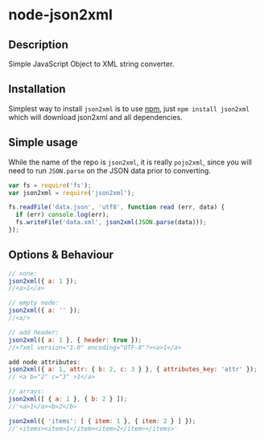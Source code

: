 # node-json2xml

## Description

Simple JavaScript Object to XML string converter.

## Installation

Simplest way to install `json2xml` is to use [npm](http://npmjs.org), just `npm
install json2xml` which will download json2xml and all dependencies.

## Simple usage

While the name of the repo is `json2xml`, it is really `pojo2xml`, since you will need to run `JSON.parse` on the JSON data prior to converting.

```js
var fs = require('fs');
var json2xml = require('json2xml');

fs.readFile('data.json', 'utf8', function read (err, data) {
  if (err) console.log(err);
  fs.writeFile('data.xml', json2xml(JSON.parse(data)));
});
```

## Options & Behaviour

```js
// none:
json2xml({ a: 1 });
//<a>1</a>

// empty node:
json2xml({ a: '' });
//<a/>

// add header:
json2xml({ a: 1 }, { header: true });
//<?xml version="1.0" encoding="UTF-8"?><a>1</a>

add node attributes:
json2xml({ a: 1, attr: { b: 2, c: 3 } }, { attributes_key: 'attr' });
// <a b="2" c="3" >1</a>

// arrays:
json2xml([ { a: 1 }, { b: 2 } ]);
//'<a>1</a><b>2</b>

json2xml({ 'items': [ { item: 1 }, { item: 2 } ] });
//'<items><item>1</item><item>2</item></items>'
```
